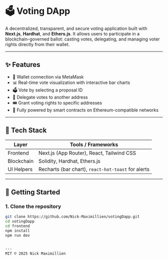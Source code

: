 # 🗳️ Voting DApp

A decentralized, transparent, and secure voting application built with **Next.js**, **Hardhat**, and **Ethers.js**. It allows users to participate in a blockchain-governed ballot: casting votes, delegating, and managing voter rights directly from their wallet.

---

## ✨ Features

- 🔐 Wallet connection via MetaMask
- 📊 Real-time vote visualization with interactive bar charts
- 🗳️ Vote by selecting a proposal ID
- 👥 Delegate votes to another address
- 🎟️ Grant voting rights to specific addresses
- 🔗 Fully powered by smart contracts on Ethereum-compatible networks

---

## 🧱 Tech Stack

| Layer      | Tools / Frameworks |
|------------|--------------------|
| Frontend   | Next.js (App Router), React, Tailwind CSS |
| Blockchain | Solidity, Hardhat, Ethers.js |
| UI Helpers | Recharts (bar chart), `react-hot-toast` for alerts |

---

## 🚀 Getting Started

### 1. Clone the repository

```bash
git clone https://github.com/Nick-Maximillien/votingDapp.git
cd votingDapp
cd frontend
npm install
npm run dev


---
MIT © 2025 Nick Maximillien

